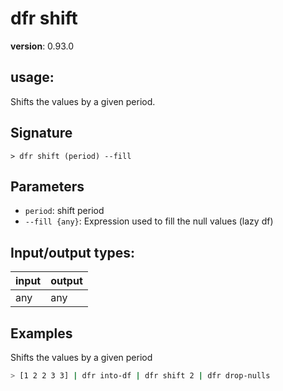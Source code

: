 # dfr shift

**version**: 0.93.0

## **usage**:

Shifts the values by a given period.

## Signature

`> dfr shift (period) --fill`

## Parameters

- `period`: shift period
- `--fill {any}`: Expression used to fill the null values (lazy df)

## Input/output types:

| input | output |
| ----- | ------ |
| any   | any    |

## Examples

Shifts the values by a given period

```bash
> [1 2 2 3 3] | dfr into-df | dfr shift 2 | dfr drop-nulls
```
